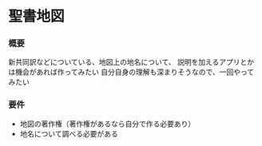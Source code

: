 # 聖書地図
### 概要
新共同訳などについている、地図上の地名について、
説明を加えるアプリとかは機会があれば作ってみたい
自分自身の理解も深まりそうなので、一回やってみたい


### 要件
- 地図の著作権（著作権があるなら自分で作る必要あり）
- 地名について調べる必要がある
